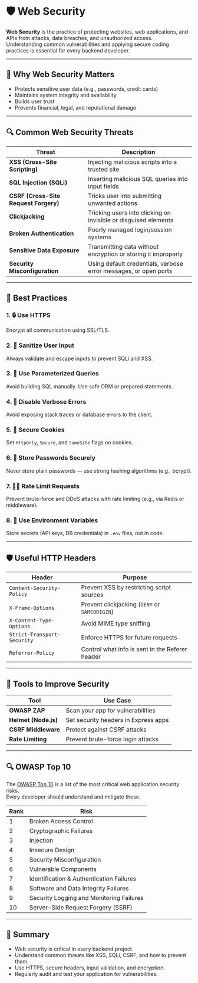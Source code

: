 # 🛡️ Web Security

**Web Security** is the practice of protecting websites, web applications, and APIs from attacks, data breaches, and unauthorized access.  
Understanding common vulnerabilities and applying secure coding practices is essential for every backend developer.

---

## 🔐 Why Web Security Matters

- Protects sensitive user data (e.g., passwords, credit cards)
- Maintains system integrity and availability
- Builds user trust
- Prevents financial, legal, and reputational damage

---

## 🔍 Common Web Security Threats

| Threat                                | Description                                                      |
| ------------------------------------- | ---------------------------------------------------------------- |
| **XSS (Cross-Site Scripting)**        | Injecting malicious scripts into a trusted site                  |
| **SQL Injection (SQLi)**              | Inserting malicious SQL queries into input fields                |
| **CSRF (Cross-Site Request Forgery)** | Tricks user into submitting unwanted actions                     |
| **Clickjacking**                      | Tricking users into clicking on invisible or disguised elements  |
| **Broken Authentication**             | Poorly managed login/session systems                             |
| **Sensitive Data Exposure**           | Transmitting data without encryption or storing it improperly    |
| **Security Misconfiguration**         | Using default credentials, verbose error messages, or open ports |

---

## 🧰 Best Practices

### 1. 🔒 Use HTTPS

Encrypt all communication using SSL/TLS.

### 2. 🔐 Sanitize User Input

Always validate and escape inputs to prevent SQLi and XSS.

### 3. 🧠 Use Parameterized Queries

Avoid building SQL manually. Use safe ORM or prepared statements.

### 4. 🚫 Disable Verbose Errors

Avoid exposing stack traces or database errors to the client.

### 5. 🧾 Secure Cookies

Set `HttpOnly`, `Secure`, and `SameSite` flags on cookies.

### 6. 🧼 Store Passwords Securely

Never store plain passwords — use strong hashing algorithms (e.g., bcrypt).

### 7. 🧑‍💻 Rate Limit Requests

Prevent brute-force and DDoS attacks with rate limiting (e.g., via Redis or middleware).

### 8. 🧭 Use Environment Variables

Store secrets (API keys, DB credentials) in `.env` files, not in code.

---

## 🛡️ Useful HTTP Headers

| Header                      | Purpose                                         |
| --------------------------- | ----------------------------------------------- |
| `Content-Security-Policy`   | Prevent XSS by restricting script sources       |
| `X-Frame-Options`           | Prevent clickjacking (`DENY` or `SAMEORIGIN`)   |
| `X-Content-Type-Options`    | Avoid MIME type sniffing                        |
| `Strict-Transport-Security` | Enforce HTTPS for future requests               |
| `Referrer-Policy`           | Control what info is sent in the Referer header |

---

## 🧪 Tools to Improve Security

| Tool                 | Use Case                             |
| -------------------- | ------------------------------------ |
| **OWASP ZAP**        | Scan your app for vulnerabilities    |
| **Helmet (Node.js)** | Set security headers in Express apps |
| **CSRF Middleware**  | Protect against CSRF attacks         |
| **Rate Limiting**    | Prevent brute-force login attacks    |

---

## 🔍 OWASP Top 10

The [OWASP Top 10](https://owasp.org/www-project-top-ten/) is a list of the most critical web application security risks.  
Every developer should understand and mitigate these.

| Rank | Risk                                     |
| ---- | ---------------------------------------- |
| 1    | Broken Access Control                    |
| 2    | Cryptographic Failures                   |
| 3    | Injection                                |
| 4    | Insecure Design                          |
| 5    | Security Misconfiguration                |
| 6    | Vulnerable Components                    |
| 7    | Identification & Authentication Failures |
| 8    | Software and Data Integrity Failures     |
| 9    | Security Logging and Monitoring Failures |
| 10   | Server-Side Request Forgery (SSRF)       |

---

## 🧠 Summary

- Web security is critical in every backend project.
- Understand common threats like XSS, SQLi, CSRF, and how to prevent them.
- Use HTTPS, secure headers, input validation, and encryption.
- Regularly audit and test your application for vulnerabilities.
